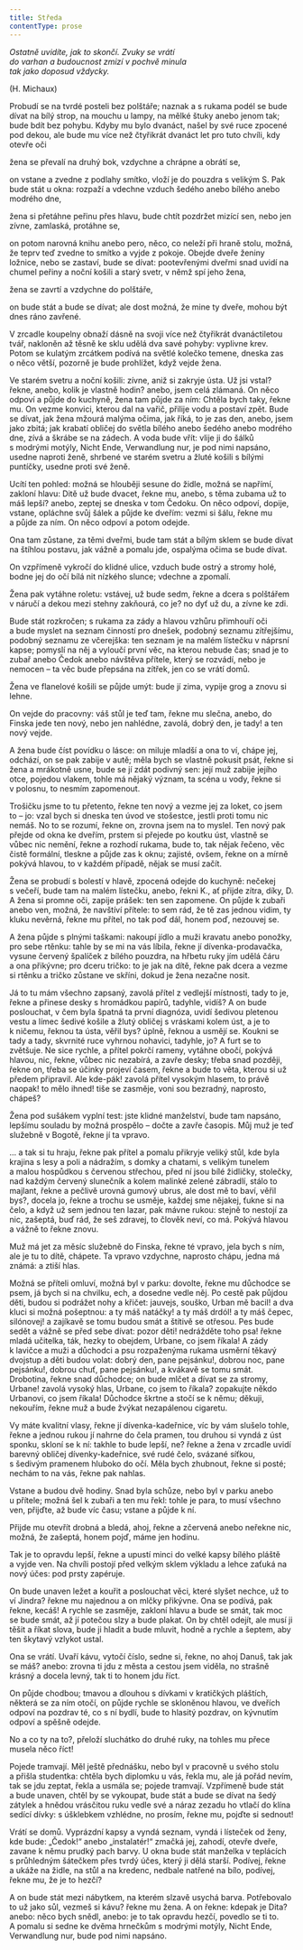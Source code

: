 ```yaml
---
title: Středa
contentType: prose
---
```


_Ostatně uvidíte, jak to skončí. Zvuky se vrátí  
do varhan a budoucnost zmizí v pochvě minula  
tak jako doposud vždycky._

(H. Michaux)

  

Probudí se na tvrdé posteli bez polštáře; naznak a s rukama podél se bude dívat na bílý strop, na mouchu u lampy, na mělké štuky anebo jenom tak; bude bdít bez pohybu. Kdyby mu bylo dvanáct, našel by své ruce zpocené pod dekou, ale bude mu více než čtyřikrát dvanáct let pro tuto chvíli, kdy otevře oči

žena se převalí na druhý bok, vzdychne a chrápne a obrátí se,

on vstane a zvedne z podlahy smítko, vloží je do pouzdra s velikým S. Pak bude stát u okna: rozpaží a vdechne vzduch šedého anebo bílého anebo modrého dne,

žena si přetáhne peřinu přes hlavu, bude chtít pozdržet mizící sen, nebo jen zívne, zamlaská, protáhne se,

on potom narovná knihu anebo pero, něco, co neleží při hraně stolu, možná, že teprv teď zvedne to smítko a vyjde z pokoje. Obejde dveře ženiny ložnice, nebo se zastaví, bude se dívat: pootevřenými dveřmi snad uvidí na chumel peřiny a noční košili a starý svetr, v němž spí jeho žena,

žena se zavrtí a vzdychne do polštáře,

on bude stát a bude se dívat; ale dost možná, že mine ty dveře, mohou být dnes ráno zavřené.

V zrcadle koupelny obnaží dásně na svoji více než čtyřikrát dvanáctiletou tvář, nakloněn až těsně ke sklu udělá dva savé pohyby: vyplivne krev. Potom se kulatým zrcátkem podívá na světlé kolečko temene, dneska zas o něco větší, pozorně je bude prohlížet, když vejde žena.

Ve starém svetru a noční košili: zívne, aniž si zakryje ústa. Už jsi vstal? řekne, anebo, kolik je vlastně hodin? anebo, jsem celá zlámaná. On něco odpoví a půjde do kuchyně, žena tam půjde za ním: Chtěla bych taky, řekne mu. On vezme konvici, kterou dal na vařič, přilije vodu a postaví zpět. Bude se dívat, jak žena mžourá malýma očima, jak říká, to je zas den, anebo, jsem jako zbitá; jak krabatí obličej do světla bílého anebo šedého anebo modrého dne, zívá a škrábe se na zádech. A voda bude vřít: vlije ji do šálků s modrými motýly, Nicht Ende, Verwandlung nur, je pod nimi napsáno, usedne naproti ženě, shrbené ve starém svetru a žluté košili s bílými puntíčky, usedne proti své ženě.

Ucítí ten pohled: možná se hlouběji sesune do židle, možná se napřímí, zakloní hlavu: Ditě už bude dvacet, řekne mu, anebo, s těma zubama už to máš lepší? anebo, zeptej se dneska v tom Čedoku. On něco odpoví, dopije, vstane, opláchne svůj šálek a půjde ke dveřím: vezmi si šálu, řekne mu a půjde za ním. On něco odpoví a potom odejde.

Ona tam zůstane, za těmi dveřmi, bude tam stát a bílým sklem se bude dívat na štíhlou postavu, jak vážně a pomalu jde, ospalýma očima se bude dívat.

On vzpřímeně vykročí do klidné ulice, vzduch bude ostrý a stromy holé, bodne jej do očí bílá nit nízkého slunce; vdechne a zpomalí.

Žena pak vytáhne roletu: vstávej, už bude sedm, řekne a dcera s polštářem v náručí a dekou mezi stehny zakňourá, co je? no dyť už du, a zívne ke zdi.

Bude stát rozkročen; s rukama za zády a hlavou vzhůru přimhouří oči a bude myslet na seznam činností pro dnešek, podobný seznamu zítřejšímu, podobný seznamu ze včerejška: ten seznam je na malém lístečku v náprsní kapse; pomyslí na něj a vyloučí první věc, na kterou nebude čas; snad je to zubař anebo Čedok anebo návštěva přítele, který se rozvádí, nebo je nemocen – ta věc bude přepsána na zítřek, jen co se vrátí domů.

Žena ve flanelové košili se půjde umýt: bude jí zima, vypije grog a znovu si lehne.

On vejde do pracovny: váš stůl je teď tam, řekne mu slečna, anebo, do Finska jede ten nový, nebo jen nahlédne, zavolá, dobrý den, je tady! a ten nový vejde.

A žena bude číst povídku o lásce: on miluje mladší a ona to ví, chápe jej, odchází, on se pak zabije v autě; měla bych se vlastně pokusit psát, řekne si žena a mrákotně usne, bude se jí zdát podivný sen: její muž zabije jejího otce, pojedou vlakem, tohle má nějaký význam, ta scéna u vody, řekne si v polosnu, to nesmím zapomenout.

Trošičku jsme to tu přetento, řekne ten nový a vezme jej za loket, co jsem to – jo: vzal bych si dneska ten úvod ve stošestce, jestli proti tomu nic nemáš. No to se rozumí, řekne on, zrovna jsem na to myslel. Ten nový pak přejde od okna ke dveřím, prstem si přejede po koutku úst, vlastně se vůbec nic nemění, řekne a rozhodí rukama, bude to, tak nějak řečeno, věc čistě formální, tleskne a půjde zas k oknu; zajisté, ovšem, řekne on a mírně pokývá hlavou, to v každém případě, nějak se musí začít.

Žena se probudí s bolestí v hlavě, zpocená odejde do kuchyně: nečekej s večeří, bude tam na malém lístečku, anebo, řekni K., ať přijde zítra, díky, D. A žena si promne oči, zapije prášek: ten sen zapomene. On půjde k zubaři anebo ven, možná, že navštíví přítele: to sem rád, že tě zas jednou vidim, ty kluku nevěrná, řekne mu přítel, no tak poď dál, honem poď, nezouvej se.

A žena půjde s plnými taškami: nakoupí jídlo a muži kravatu anebo ponožky, pro sebe rtěnku: tahle by se mi na vás líbila, řekne jí dívenka-prodavačka, vysune červený špalíček z bílého pouzdra, na hřbetu ruky jím udělá čáru a ona přikývne; pro dceru tričko: to je jak na dítě, řekne pak dcera a vezme si rtěnku a tričko zůstane ve skříni, dokud je žena nezačne nosit.

Já to tu mám všechno zapsaný, zavolá přítel z vedlejší místnosti, tady to je, řekne a přinese desky s hromádkou papírů, tadyhle, vidíš? A on bude poslouchat, v čem byla špatná ta první diagnóza, uvidí šedivou pletenou vestu a límec šedivé košile a žlutý obličej s vráskami kolem úst, a je to k ničemu, řeknou ta ústa, věřil bys? úplně, řeknou a usmějí se. Koukni se tady a tady, skvrnité ruce vyhrnou nohavici, tadyhle, jo? A furt se to zvětšuje. Ne sice rychle, a přítel pokrčí rameny, vytáhne obočí, pokývá hlavou, nic, řekne, vůbec nic nezabírá, a zavře desky; třeba snad později, řekne on, třeba se účinky projeví časem, řekne a bude to věta, kterou si už předem připravil. Ale kde-pák! zavolá přítel vysokým hlasem, to právě naopak! to mělo ihned! tiše se zasměje, voni sou bezradný, naprosto, chápeš?

Žena pod sušákem vyplní test: jste klidné manželství, bude tam napsáno, lepšímu souladu by možná prospělo – dočte a zavře časopis. Můj muž je teď služebně v Bogotě, řekne jí ta vpravo.

… a tak si tu hraju, řekne pak přítel a pomalu přikryje veliký stůl, kde byla krajina s lesy a poli a nádražím, s domky a chatami, s velikým tunelem a malou hospůdkou s červenou střechou, před ní jsou bílé židličky, stolečky, nad každým červený slunečník a kolem malinké zelené zábradlí, stálo to majlant, řekne a pečlivě urovná gumový ubrus, ale dost mě to baví, věřil bys?, docela jo, řekne a trochu se usměje, každej sme nějakej, ťukne si na čelo, a když už sem jednou ten lazar, pak mávne rukou: stejně to nestojí za nic, zašeptá, buď rád, že seš zdravej, to člověk neví, co má. Pokývá hlavou a vážně to řekne znovu.

Muž má jet za měsíc služebně do Finska, řekne té vpravo, jela bych s ním, ale je tu to dítě, chápete. Ta vpravo vzdychne, naprosto chápu, jedna má známá: a ztiší hlas.

Možná se příteli omluví, možná byl v parku: dovolte, řekne mu důchodce se psem, já bych si na chvilku, ech, a dosedne vedle něj. Po cestě pak půjdou děti, budou si podrážet nohy a křičet: jauvejs, souško, Urban mě bacil! a dva kluci si možná pošeptnou: a ty máš natáčky! a ty máš drdól! a ty máš čepec, silónovej! a zajíkavě se tomu budou smát a štítivě se otřesou. Pes bude sedět a vážně se před sebe dívat: pozor děti! nedrážděte toho psa! řekne mladá učitelka, ták, hezky to obejdem, Urbane, co jsem říkala! A zády k lavičce a muži a důchodci a psu rozpaženýma rukama usměrní těkavý dvojstup a děti budou volat: dobrý den, pane pejsánku!, dobrou noc, pane pejsánku!, dobrou chuť, pane pejsánku!, a kvákavě se tomu smát. Drobotina, řekne snad důchodce; on bude mlčet a dívat se za stromy, Urbane! zavolá vysoký hlas, Urbane, co jsem to říkala? zopakujte někdo Urbanovi, co jsem říkala! Důchodce škrtne a stočí se k němu; děkuji, nekouřím, řekne muž a bude žvýkat nezapálenou cigaretu.

Vy máte kvalitní vlasy, řekne jí dívenka-kadeřnice, víc by vám slušelo tohle, řekne a jednou rukou jí nahrne do čela pramen, tou druhou si vyndá z úst sponku, skloní se k ní: takhle to bude lepší, ne? řekne a žena v zrcadle uvidí barevný obličej dívenky-kadeřnice, své rudé čelo, svázané síťkou, s šedivým pramenem hluboko do očí. Měla bych zhubnout, řekne si posté; nechám to na vás, řekne pak nahlas.

Vstane a budou dvě hodiny. Snad byla schůze, nebo byl v parku anebo u přítele; možná šel k zubaři a ten mu řekl: tohle je para, to musí všechno ven, přijďte, až bude víc času; vstane a půjde k ní.

Přijde mu otevřít drobná a bledá, ahoj, řekne a zčervená anebo neřekne nic, možná, že zašeptá, honem pojď, máme jen hodinu.

Tak je to opravdu lepší, řekne a upustí minci do velké kapsy bílého pláště a vyjde ven. Na chvíli postojí před velkým sklem výkladu a lehce zaťuká na nový účes: pod prsty zapéruje.

On bude unaven ležet a kouřit a poslouchat věci, které slyšet nechce, už to ví Jindra? řekne mu najednou a on mlčky přikývne. Ona se podívá, pak řekne, kecáš! A rychle se zasměje, zakloní hlavu a bude se smát, tak moc se bude smát, až jí potečou slzy a bude plakat. On by chtěl odejít, ale musí ji těšit a říkat slova, bude ji hladit a bude mluvit, hodně a rychle a šeptem, aby ten škytavý vzlykot ustal.

Ona se vrátí. Uvaří kávu, vytočí číslo, sedne si, řekne, no ahoj Danuš, tak jak se máš? anebo: zrovna ti jdu z města a cestou jsem viděla, no strašně krásný a docela levný, tak ti to honem jdu říct.

On půjde chodbou; tmavou a dlouhou s dívkami v kratičkých pláštích, některá se za ním otočí, on půjde rychle se skloněnou hlavou, ve dveřích odpoví na pozdrav té, co s ní bydlí, bude to hlasitý pozdrav, on kývnutím odpoví a spěšně odejde.

No a co ty na to?, přeloží sluchátko do druhé ruky, na tohles mu přece musela něco říct!

Pojede tramvají. Měl ještě přednášku, nebo byl v pracovně u svého stolu a přišla studentka: chtěla bych diplomku u vás, řekla mu, ale já pořád nevím, tak se jdu zeptat, řekla a usmála se; pojede tramvají. Vzpřímeně bude stát a bude unaven, chtěl by se vykoupat, bude stát a bude se dívat na šedý zátylek a hnědou vrásčitou ruku vedle své a náraz zezadu ho vtlačí do klína sedící dívky: s úšklebkem vzhlédne, no prosím, řekne mu, pojďte si sednout!

Vrátí se domů. Vyprázdní kapsy a vyndá seznam, vyndá i lísteček od ženy, kde bude: „Čedok!“ anebo „instalatér!“ zmačká jej, zahodí, otevře dveře, zavane k němu prudký pach barvy. U okna bude stát manželka v teplácích s průhledným šátečkem přes tvrdý účes, který ji dělá starší. Podívej, řekne a ukáže na židle, na stůl a na kredenc, nedbale natřené na bílo, podívej, řekne mu, že je to hezčí?

A on bude stát mezi nábytkem, na kterém slzavě usychá barva. Potřebovalo to už jako sůl, vezmeš si kávu? řekne mu žena. A on řekne: kdepak je Dita? anebo: něco bych snědl, anebo: je to tak opravdu hezčí, povedlo se ti to. A pomalu si sedne ke dvěma hrnečkům s modrými motýly, Nicht Ende, Verwandlung nur, bude pod nimi napsáno.
